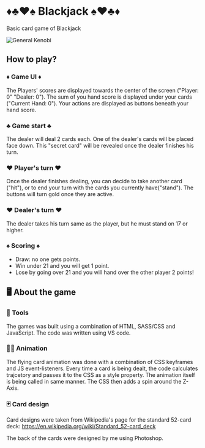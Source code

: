 # ♦♣♥♠ Blackjack ♠♥♣♦
Basic card game of Blackjack

![General Kenobi](https://media.giphy.com/media/NhrVA9pjd2gFv6N7pv/giphy.gif)

## How to play?

### ♦ Game UI ♦
The Players' scores are displayed towards the center of the screen ("Player: 0" "Dealer: 0").
The sum of you hand score is displayed under your cards ("Current Hand: 0").
Your actions are displayed as buttons beneath your hand score.

### ♣ Game start ♣
The dealer will deal 2 cards each. One of the dealer's cards will be placed face down.
This "secret card" will be revealed once the dealer finishes his turn.

### ♥ Player's turn ♥
Once the dealer finishes dealing, you can decide to take another card ("hit"), or to end your turn with the cards you currently have("stand").
The buttons will turn gold once they are active.

### ♥ Dealer's turn ♥
The dealer takes his turn same as the player, but he must stand on 17 or higher.

### ♠ Scoring ♠
- Draw: no one gets points.
- Win under 21 and you will get 1 point.
- Lose by going over 21 and you will hand over the other player 2 points!

## 🖥 About the game

### 🔧 Tools
The games was built using a combination of HTML, SASS/CSS and JavaScript.
The code was written using VS code.

### 🏃‍♀️ Animation
The flying card animation was done with a combination of CSS keyframes and JS event-listeners.
Every time a card is being dealt, the code calculates trajcetory and passes it to the CSS as a style property.
The animation itself is being called in same manner. The CSS then adds a spin around the Z-Axis.

### 🃏 Card design
Card designs were taken from Wikipedia's page for the standard 52-card deck:
https://en.wikipedia.org/wiki/Standard_52-card_deck

The back of the cards were designed by me using Photoshop.
